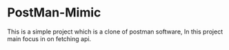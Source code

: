# PostMan-Mimic
This is a simple project which is a clone of postman software, In this project main focus in on fetching api.
